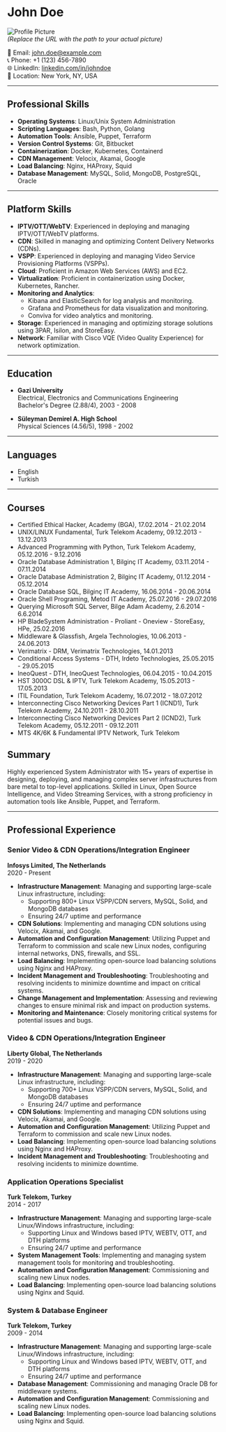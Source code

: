 <div style="display: flex;">

<!-- Left Column -->
<div style="flex: 1; padding-right: 20px;">

# John Doe

![Profile Picture](https://via.placeholder.com/150)  
*(Replace the URL with the path to your actual picture)*

📧 Email: john.doe@example.com  
📞 Phone: +1 (123) 456-7890  
🌐 LinkedIn: [linkedin.com/in/johndoe](https://linkedin.com/in/johndoe)  
📍 Location: New York, NY, USA

---

## Professional Skills

- **Operating Systems**: Linux/Unix System Administration
- **Scripting Languages**: Bash, Python, Golang
- **Automation Tools**: Ansible, Puppet, Terraform
- **Version Control Systems**: Git, Bitbucket
- **Containerization**: Docker, Kubernetes, Containerd
- **CDN Management**: Velocix, Akamai, Google
- **Load Balancing**: Nginx, HAProxy, Squid
- **Database Management**: MySQL, Solid, MongoDB, PostgreSQL, Oracle

---

## Platform Skills

- **IPTV/OTT/WebTV**: Experienced in deploying and managing IPTV/OTT/WebTV platforms.
- **CDN**: Skilled in managing and optimizing Content Delivery Networks (CDNs).
- **VSPP**: Experienced in deploying and managing Video Service Provisioning Platforms (VSPPs).
- **Cloud**: Proficient in Amazon Web Services (AWS) and EC2.
- **Virtualization**: Proficient in containerization using Docker, Kubernetes, Rancher.
- **Monitoring and Analytics**:
  - Kibana and ElasticSearch for log analysis and monitoring.
  - Grafana and Prometheus for data visualization and monitoring.
  - Conviva for video analytics and monitoring.
- **Storage**: Experienced in managing and optimizing storage solutions using 3PAR, Isilon, and StoreEasy.
- **Network**: Familiar with Cisco VQE (Video Quality Experience) for network optimization.

---

## Education

- **Gazi University**  
  Electrical, Electronics and Communications Engineering  
  Bachelor's Degree (2.88/4), 2003 - 2008

- **Süleyman Demirel A. High School**  
  Physical Sciences (4.56/5), 1998 - 2002

---

## Languages

- English
- Turkish

---

## Courses

- Certified Ethical Hacker, Academy (BGA), 17.02.2014 - 21.02.2014
- UNIX/LINUX Fundamental, Turk Telekom Academy, 09.12.2013 - 13.12.2013
- Advanced Programming with Python, Turk Telekom Academy, 05.12.2016 - 9.12.2016
- Oracle Database Administration 1, Bilginç IT Academy, 03.11.2014 - 07.11.2014
- Oracle Database Administration 2, Bilginç IT Academy, 01.12.2014 - 05.12.2014
- Oracle Database SQL, Bilginç IT Academy, 16.06.2014 - 20.06.2014
- Oracle Shell Programing, Metod IT Academy, 25.07.2016 - 29.07.2016
- Querying Microsoft SQL Server, Bilge Adam Academy, 2.6.2014 - 6.6.2014
- HP BladeSystem Administration - Proliant - Oneview - StoreEasy, HPe, 25.02.2016
- Middleware & Glassfish, Argela Technologies, 10.06.2013 - 24.06.2013
- Verimatrix - DRM, Verimatrix Technologies, 14.01.2013
- Conditional Access Systems - DTH, Irdeto Technologies, 25.05.2015 - 29.05.2015
- IneoQuest - DTH, IneoQuest Technologies, 06.04.2015 - 10.04.2015
- HST 3000C DSL & IPTV, Turk Telekom Academy, 15.05.2013 - 17.05.2013
- ITIL Foundation, Turk Telekom Academy, 16.07.2012 - 18.07.2012
- Interconnecting Cisco Networking Devices Part 1 (ICND1), Turk Telekom Academy, 24.10.2011 - 28.10.2011
- Interconnecting Cisco Networking Devices Part 2 (ICND2), Turk Telekom Academy, 05.12.2011 - 09.12.2011
- MTS 4K/6K & Fundamental IPTV Network, Turk Telekom


## Summary

Highly experienced System Administrator with 15+ years of expertise in designing, deploying, and managing complex server infrastructures from bare metal to top-level applications. Skilled in Linux, Open Source Intelligence, and Video Streaming Services, with a strong proficiency in automation tools like Ansible, Puppet, and Terraform.

---

## Professional Experience

### **Senior Video & CDN Operations/Integration Engineer**  
**Infosys Limited, The Netherlands**  
2020 - Present

- **Infrastructure Management**: Managing and supporting large-scale Linux infrastructure, including:
  - Supporting 800+ Linux VSPP/CDN servers, MySQL, Solid, and MongoDB databases
  - Ensuring 24/7 uptime and performance
- **CDN Solutions**: Implementing and managing CDN solutions using Velocix, Akamai, and Google.
- **Automation and Configuration Management**: Utilizing Puppet and Terraform to commission and scale new Linux nodes, configuring internal networks, DNS, firewalls, and SSL.
- **Load Balancing**: Implementing open-source load balancing solutions using Nginx and HAProxy.
- **Incident Management and Troubleshooting**: Troubleshooting and resolving incidents to minimize downtime and impact on critical systems.
- **Change Management and Implementation**: Assessing and reviewing changes to ensure minimal risk and impact on production systems.
- **Monitoring and Maintenance**: Closely monitoring critical systems for potential issues and bugs.

### **Video & CDN Operations/Integration Engineer**  
**Liberty Global, The Netherlands**  
2019 - 2020

- **Infrastructure Management**: Managing and supporting large-scale Linux infrastructure, including:
  - Supporting 700+ Linux VSPP/CDN servers, MySQL, Solid, and MongoDB databases
  - Ensuring 24/7 uptime and performance
- **CDN Solutions**: Implementing and managing CDN solutions using Velocix, Akamai, and Google.
- **Automation and Configuration Management**: Utilizing Puppet and Terraform to commission and scale new Linux nodes.
- **Load Balancing**: Implementing open-source load balancing solutions using Nginx and HAProxy.
- **Incident Management and Troubleshooting**: Troubleshooting and resolving incidents to minimize downtime.

### **Application Operations Specialist**  
**Turk Telekom, Turkey**  
2014 - 2017

- **Infrastructure Management**: Managing and supporting large-scale Linux/Windows infrastructure, including:
  - Supporting Linux and Windows based IPTV, WEBTV, OTT, and DTH platforms
  - Ensuring 24/7 uptime and performance
- **System Management Tools**: Implementing and managing system management tools for monitoring and troubleshooting.
- **Automation and Configuration Management**: Commissioning and scaling new Linux nodes.
- **Load Balancing**: Implementing open-source load balancing solutions using Nginx and Squid.

### **System & Database Engineer**  
**Turk Telekom, Turkey**  
2009 - 2014

- **Infrastructure Management**: Managing and supporting large-scale Linux/Windows infrastructure, including:
  - Supporting Linux and Windows based IPTV, WEBTV, OTT, and DTH platforms
  - Ensuring 24/7 uptime and performance
- **Database Management**: Commissioning and managing Oracle DB for middleware systems.
- **Automation and Configuration Management**: Commissioning and scaling new Linux nodes.
- **Load Balancing**: Implementing open-source load balancing solutions using Nginx and Squid.

</div>

</div>
